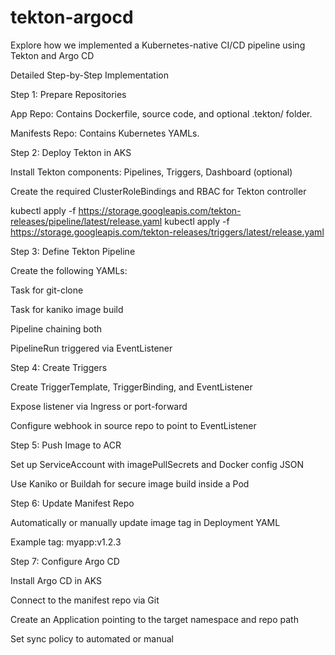 # tekton-argocd
Explore how we implemented a Kubernetes-native CI/CD pipeline using Tekton and Argo CD

Detailed Step-by-Step Implementation

Step 1: Prepare Repositories

App Repo: Contains Dockerfile, source code, and optional .tekton/ folder.

Manifests Repo: Contains Kubernetes YAMLs.

Step 2: Deploy Tekton in AKS

Install Tekton components: Pipelines, Triggers, Dashboard (optional)

Create the required ClusterRoleBindings and RBAC for Tekton controller

kubectl apply -f https://storage.googleapis.com/tekton-releases/pipeline/latest/release.yaml
kubectl apply -f https://storage.googleapis.com/tekton-releases/triggers/latest/release.yaml

Step 3: Define Tekton Pipeline

Create the following YAMLs:

Task for git-clone

Task for kaniko image build

Pipeline chaining both

PipelineRun triggered via EventListener

Step 4: Create Triggers

Create TriggerTemplate, TriggerBinding, and EventListener

Expose listener via Ingress or port-forward

Configure webhook in source repo to point to EventListener

Step 5: Push Image to ACR

Set up ServiceAccount with imagePullSecrets and Docker config JSON

Use Kaniko or Buildah for secure image build inside a Pod

Step 6: Update Manifest Repo

Automatically or manually update image tag in Deployment YAML

Example tag: myapp:v1.2.3

Step 7: Configure Argo CD

Install Argo CD in AKS

Connect to the manifest repo via Git

Create an Application pointing to the target namespace and repo path

Set sync policy to automated or manual